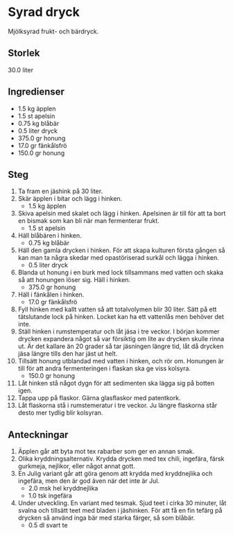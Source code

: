 # Syrad dryck
Mjölksyrad frukt- och bärdryck.

## Storlek
30.0 liter 

## Ingredienser
- 1.5 kg äpplen
- 1.5 st apelsin
- 0.75 kg blåbär
- 0.5 liter dryck
- 375.0 gr honung
- 17.0 gr fänkålsfrö
- 150.0 gr honung


## Steg
1. Ta fram en jäshink på 30 liter.
2. Skär äpplen i bitar och lägg i hinken.
    - 1.5 kg äpplen
3. Skiva apelsin med skalet och lägg i hinken. Apelsinen är till för att ta bort en bismak som kan bli när man fermenterar frukt.
    - 1.5 st apelsin
4. Häll blåbären i hinken.
    - 0.75 kg blåbär
5. Häll den gamla drycken i hinken. För att skapa kulturen första gången så kan man ta några skedar med opastöriserad surkål och lägga i hinken.
    - 0.5 liter dryck
6. Blanda ut honung i en burk med lock tillsammans med vatten och skaka så att honungen löser sig. Häll i hinken.
    - 375.0 gr honung
7. Häll i fänkålen i hinken.
    - 17.0 gr fänkålsfrö
8. Fyll hinken med kallt vatten så att totalvolymen blir 30 liter. Sätt på ett tätslutande lock på hinken. Locket kan ha ett vattenlås men behöver det inte.
9. Ställ hinken i rumstemperatur och låt jäsa i tre veckor. I början kommer drycken expandera något så var försiktig om lite av drycken skulle rinna ut. Är det kallare än 20 grader så tar jäsningen längre tid, låt då drycken jäsa längre tills den har jäst ut helt.
10. Tillsätt honung utblandad med vatten i hinken, och rör om. Honungen är till för att andra fermenteringen i flaskan ska ge viss kolsyra.
    - 150.0 gr honung
11. Låt hinken stå något dygn för att sedimenten ska lägga sig på botten igen.
12. Tappa upp på flaskor. Gärna glasflaskor med patentkork.
13. Låt flaskorna stå i rumstemeratur i tre veckor. Ju längre flaskorna står desto mer tydlig blir kolsyran.


## Anteckningar
1. Äpplen går att byta mot tex rabarber som ger en annan smak.
2. Olika kryddningsalternativ. Krydda drycken med tex chili, ingefära, färsk gurkmeja, nejlikor, eller något annat gott.
3. En Julig variant går att göra genom att krydda med kryddnejlika och ingefära, men den är god även när det inte är Jul.
    - 2.0 msk hel kryddnejlika
    - 1.0 tsk ingefära
4. Under utveckling. En variant med tesmak. Sjud teet i cirka 30 minuter, låt svalna och tillsätt teet med bladen i jäshinken. För att få en fin tefärg på drycken så använd inga bär med starka färger, så som blåbär.
    - 0.5 dl svart te



